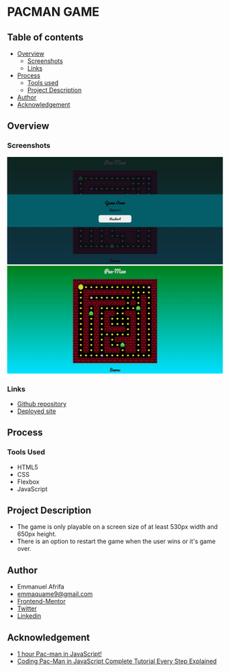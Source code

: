 # PACMAN GAME

## Table of contents
- [Overview](#overview)
    - [Screenshots](#screenshots)
    - [Links](#links)
- [Process](#process)
    - [Tools used](#tools-used)
    - [Project Description](#project-description)
- [Author](#author)
- [Acknowledgement](#acknowledgement)


## Overview
### Screenshots
![Screendhot of the webpage](./images/Screenshot_28-2-2024_93457_pacman-exciting.netlify.app.jpeg)
![Screenshot of the webpage](./images/Screenshot_28-2-2024_93513_pacman-exciting.netlify.app.jpeg)


### Links
- [Github repository](https://github.com/Emmanuel-Afrifa/Pac-man-game)
- [Deployed site](https://pacman-exciting.netlify.app/)

## Process
### Tools Used
- HTML5
- CSS
- Flexbox
- JavaScript

## Project Description
- The game is only playable on a screen size of at least 530px width and 650px height.
- There is an option to restart the game when the user wins or it's game over.


## Author
- Emmanuel Afrifa
- [emmaquame9@gmail.com](mailto:emmaquame9@gmail.com)
- [Frontend-Mentor](https://www.frontendmentor.io/profile/Emmanuel-Afrifa)
- [Twitter](https://twitter.com/Emma33712365)
- [Linkedin](https://www.linkedin.com/in/emmanuel-afrifa-840674214/)

## Acknowledgement
- [1 hour Pac-man in JavaScript!](https://www.youtube.com/watch?v=q2ViNbRwr5U)
- [Coding Pac-Man in JavaScript Complete Tutorial Every Step Explained](https://www.youtube.com/watch?v=Tk48dQCdQ3E)


